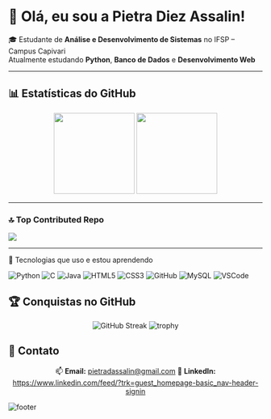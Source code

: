 # 👋 Olá, eu sou a Pietra Diez Assalin!

🎓 Estudante de **Análise e Desenvolvimento de Sistemas** no IFSP – Campus Capivari  
 Atualmente estudando **Python**, **Banco de Dados** e **Desenvolvimento Web**

---
## 📊 Estatísticas do GitHub

<div align="center">
  <img height="160em" src="https://github-readme-stats.vercel.app/api?username=Pietradiez&show_icons=true&theme=radical&count_private=true"/>
  <img height="160em" src="https://github-readme-stats.vercel.app/api/top-langs/?username=Pietradiez&layout=compact&theme=radical"/>
</div>

---

### 🔝 Top Contributed Repo
![](https://github-contributor-stats.vercel.app/api?username=Pietradiez&limit=5&theme=radical&combine_all_yearly_contributions=true)


---
 🚀 Tecnologias que uso e estou aprendendo
 
![Python](https://img.shields.io/badge/Python-3776AB?style=for-the-badge&logo=python&logoColor=white)
![C](https://img.shields.io/badge/C-00599C?style=for-the-badge&logo=c&logoColor=white)
![Java](https://img.shields.io/badge/Java-ED8B00?style=for-the-badge&logo=java&logoColor=white)
![HTML5](https://img.shields.io/badge/HTML5-E34F26?style=for-the-badge&logo=html5&logoColor=white)
![CSS3](https://img.shields.io/badge/CSS3-1572B6?style=for-the-badge&logo=css3&logoColor=white)
![GitHub](https://img.shields.io/badge/GitHub-181717?style=for-the-badge&logo=github&logoColor=white)
![MySQL](https://img.shields.io/badge/MySQL-005C84?style=for-the-badge&logo=mysql&logoColor=white)
![VSCode](https://img.shields.io/badge/VSCode-007ACC?style=for-the-badge&logo=visualstudiocode&logoColor=white)


## 🏆 Conquistas no GitHub

<div align="center">
  
![GitHub Streak](https://github-readme-streak-stats.herokuapp.com?user=Pietradiez&theme=tokyonight&hide_border=false)
![trophy](https://github-profile-trophy.vercel.app/?username=Pietradiez&theme=dracula&column=7&margin-w=10&margin-h=10)

</div>

## 💬 Contato

<div align="center">
  
📫 **Email:** pietradassalin@gmail.com 
💼 **LinkedIn:** https://www.linkedin.com/feed/?trk=guest_homepage-basic_nav-header-signin


</div>

![footer](https://capsule-render.vercel.app/api?type=waving&color=gradient&height=120&section=footer)


